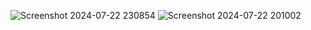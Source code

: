 ![Screenshot 2024-07-22 230854](https://github.com/user-attachments/assets/680cf22d-a7cd-4cfd-9a36-3674def21f70)
![Screenshot 2024-07-22 201002](https://github.com/user-attachments/assets/093a7fd5-f692-42ed-a450-37df19ab78ca)
